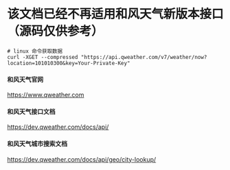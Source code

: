 # 该文档已经不再适用和风天气新版本接口（源码仅供参考）
```
# linux 命令获取数据
curl -XGET --compressed "https://api.qweather.com/v7/weather/now?location=101010300&key=Your-Private-Key"
```

#### 和风天气官网
https://www.qweather.com

#### 和风天气接口文档
https://dev.qweather.com/docs/api/

#### 和风天气城市搜索文档
https://dev.qweather.com/docs/api/geo/city-lookup/

